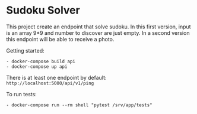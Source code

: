 Sudoku Solver
==============

This project create an endpoint that solve sudoku. In this first version, input is an array 9*9 and number to discover are just empty.
In a second version this endpoint will be able to receive a photo.

Getting started:

    - docker-compose build api
    - docker-compose up api
    
There is at least one endpoint by default: `http://localhost:5000/api/v1/ping`

To run tests:

    - docker-compose run --rm shell "pytest /srv/app/tests"
